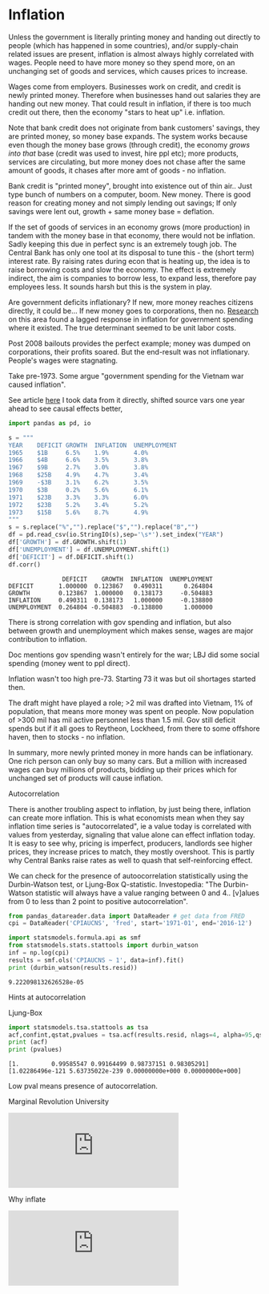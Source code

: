 # Inflation

Unless the government is literally printing money and handing out
directly to people (which has happened in some countries), and/or
supply-chain related issues are present, inflation is almost always
highly correlated with wages. People need to have more money so they
spend more, on an unchanging set of goods and services, which causes
prices to increase. 

Wages come from employers. Businesses work on credit, and credit is
newly printed money. Therefore when businesses hand out salaries they
are handing out new money. That could result in inflation, if there is
too much credit out there, then the economy "stars to heat up"
i.e. inflation.

Note that bank credit does not originate from bank customers' savings,
they are printed money, so money base expands. The system works
because even though the money base grows (through credit), the economy
*grows into that* base (credit was used to invest, hire ppl etc); more
products, services are circulating, but more money does not chase
after the same amount of goods, it chases after more amt of goods - no
inflation.

Bank credit is "printed money", brought into existence out of thin
air.. Just type bunch of numbers on a computer, boom. New money. There
is good reason for creating money and not simply lending out savings;
If only savings were lent out, growth + same money base = deflation.

If the set of goods of services in an economy grows (more production)
in tandem with the money base in that economy, there would not be
inflation. Sadly keeping this due in perfect sync is an extremely
tough job. The Central Bank has only one tool at its disposal to tune
this - the (short term) interest rate. By raising rates during econ
that is heating up, the idea is to raise borrowing costs and slow the
economy. The effect is extremely indirect, the aim is companies to
borrow less, to expand less, therefore pay employees less. It sounds
harsh but this is the system in play. 

Are government deficits inflationary? If new, more money reaches
citizens directly, it could be... If new money goes to corporations,
then no. [Research](https://www.researchgate.net/publication/227368010_Inflation_and_Budget_Deficit_What_is_the_Relationship_in_Portugal)
on this area found a lagged response in inflation for government spending
where it existed. The true determinant seemed to be unit labor costs.

Post 2008 bailouts provides the perfect example; money was dumped on
corporations, their profits soared. But the end-result was not
inflationary.  People's wages were stagnating.

Take pre-1973. Some argue "government spending for the Vietnam war
caused inflation".

See article [here](https://www.thebalancemoney.com/vietnam-war-facts-definition-costs-and-timeline-4154921)
I took data from it directly, shifted source vars one year ahead to see
causal effects better,

```python
import pandas as pd, io

s = """
YEAR    DEFICIT GROWTH  INFLATION  UNEMPLOYMENT
1965    $1B     6.5%    1.9%       4.0%
1966    $4B     6.6%    3.5%       3.8%
1967    $9B     2.7%    3.0%       3.8%
1968    $25B    4.9%    4.7%       3.4%
1969    -$3B    3.1%    6.2%       3.5%
1970    $3B     0.2%    5.6%       6.1%
1971    $23B    3.3%    3.3%       6.0%
1972    $23B    5.2%    3.4%       5.2%
1973    $15B    5.6%    8.7%       4.9%
"""
s = s.replace("%","").replace("$","").replace("B","")
df = pd.read_csv(io.StringIO(s),sep='\s*').set_index("YEAR")
df['GROWTH'] = df.GROWTH.shift(1)
df['UNEMPLOYMENT'] = df.UNEMPLOYMENT.shift(1)
df['DEFICIT'] = df.DEFICIT.shift(1)
df.corr()
```

```text
               DEFICIT    GROWTH  INFLATION  UNEMPLOYMENT
DEFICIT       1.000000  0.123867   0.490311      0.264804
GROWTH        0.123867  1.000000   0.138173     -0.504883
INFLATION     0.490311  0.138173   1.000000     -0.138800
UNEMPLOYMENT  0.264804 -0.504883  -0.138800      1.000000
```

There is strong correlation with gov spending and inflation, but also
between growth and unemployment which makes sense, wages are major
contribution to inflation.

Doc mentions gov spending wasn't entirely for the war; LBJ did some
social spending (money went to ppl direct).

Inflation wasn't too high pre-73. Starting 73 it was but oil shortages
started then.

The draft might have played a role; >2 mil was drafted into Vietnam,
1% of population, that means more money was spent on people. Now
population of >300 mil has mil active personnel less than 1.5 mil. Gov
still deficit spends but if it all goes to Reytheon, Lockheed, from
there to some offshore haven, then to stocks - no inflation.

In summary, more newly printed money in more hands can be
inflationary. One rich person can only buy so many cars. But a million
with increased wages can buy millions of products, bidding up their
prices which for unchanged set of products will cause inflation.

<a name='autocorr'/>

Autocorrelation

There is another troubling aspect to inflation, by just being there,
inflation can create more inflation. This is what economists mean when
they say inflation time series is "autocorrelated", ie a value today
is correlated with values from yesterday, signaling that value alone
can effect inflation today. It is easy to see why, pricing is
imperfect, producers, landlords see higher prices, they increase
prices to match, they mostly overshoot. This is partly why Central
Banks raise rates as well to quash that self-reinforcing effect.

We can check for the presence of autoocorrelation statistically using
the Durbin-Watson test, or Ljung-Box Q-statistic. Investopedia: "The
Durbin-Watson statistic will always have a value ranging between 0 and
4.. [v]alues from 0 to less than 2 point to positive autocorrelation".

```python
from pandas_datareader.data import DataReader # get data from FRED
cpi = DataReader('CPIAUCNS', 'fred', start='1971-01', end='2016-12')

import statsmodels.formula.api as smf
from statsmodels.stats.stattools import durbin_watson
inf = np.log(cpi)
results = smf.ols('CPIAUCNS ~ 1', data=inf).fit()
print (durbin_watson(results.resid))
```

```text
9.222098132626528e-05
```

Hints at autocorrelation

Ljung-Box

```python
import statsmodels.tsa.stattools as tsa
acf,confint,qstat,pvalues = tsa.acf(results.resid, nlags=4, alpha=95,qstat=True, unbiased=True)
print (acf)
print (pvalues)
```

```text
[1.         0.99585547 0.99164499 0.98737151 0.98305291]
[1.02286496e-121 5.63735022e-239 0.00000000e+000 0.00000000e+000]
```

Low pval means presence of autocorrelation.

Marginal Revolution University

<iframe width="340" src="https://www.youtube.com/embed/gi7jx5IJtik" title="YouTube video player" frameborder="0" allow="accelerometer; autoplay; clipboard-write; encrypted-media; gyroscope; picture-in-picture" allowfullscreen></iframe>

Why inflate

<iframe width="340" src="https://www.youtube.com/embed/E6A_WpUY2LI" title="YouTube video player" frameborder="0" allow="accelerometer; autoplay; clipboard-write; encrypted-media; gyroscope; picture-in-picture" allowfullscreen></iframe>

